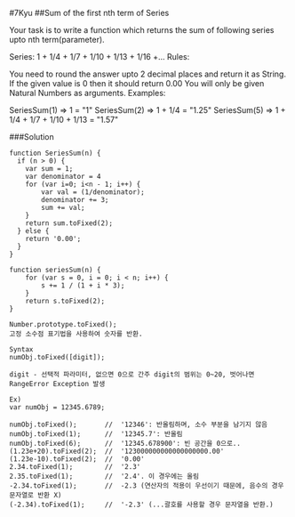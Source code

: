 #7Kyu
##Sum of the first nth term of Series

Your task is to write a function which returns the sum of following series upto nth term(parameter).

Series: 1 + 1/4 + 1/7 + 1/10 + 1/13 + 1/16 +...
Rules:

You need to round the answer upto 2 decimal places and return it as String.
If the given value is 0 then it should return 0.00
You will only be given Natural Numbers as arguments.
Examples:

SeriesSum(1) => 1 = "1"
SeriesSum(2) => 1 + 1/4 = "1.25"
SeriesSum(5) => 1 + 1/4 + 1/7 + 1/10 + 1/13 = "1.57"

###Solution
```{.javascript}
function SeriesSum(n) {
  if (n > 0) {
    var sum = 1;
    var denominator = 4
    for (var i=0; i<n - 1; i++) {
        var val = (1/denominator);
        denominator += 3;
        sum += val;
    }
    return sum.toFixed(2);
  } else {
    return '0.00';
  }
}
```
```{.javascript}
function seriesSum(n) {
    for (var s = 0, i = 0; i < n; i++) {
        s += 1 / (1 + i * 3);
    }
    return s.toFixed(2);
}
```

```{.javascript}
Number.prototype.toFixed();
고정 소수점 표기법을 사용하여 숫자를 반환.

Syntax
numObj.toFixed([digit]);

digit - 선택적 파라미터, 없으면 0으로 간주 digit의 범위는 0~20, 벗어나면 RangeError Exception 발생

Ex)
var numObj = 12345.6789;

numObj.toFixed();       //  '12346': 반올림하며, 소수 부분을 남기지 않음
numObj.toFixed(1);      //  '12345.7': 반올림
numObj.toFixed(6);      //  '12345.678900': 빈 공간을 0으로..
(1.23e+20).toFixed(2);  //  '123000000000000000000.00'
(1.23e-10).toFixed(2);  //  '0.00'
2.34.toFixed(1);        //  '2.3'
2.35.toFixed(1);        //  '2.4'. 이 경우에는 올림
-2.34.toFixed(1);       //  -2.3 (연산자의 적용이 우선이기 때문에, 음수의 경우 문자열로 반환 X)
(-2.34).toFixed(1);     //  '-2.3' (...괄호를 사용할 경우 문자열을 반환.)
```